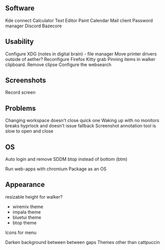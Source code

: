 ## Software
Kde connect
Calculator
Text Editor
Paint
Calendar
Mail client
Password manager
Discord
Bazecore

## Usability
Configure XDG (notes in digital brain) - file manager
Move printer drivers outside of aether?
Reconfigure Firefox
Kitty grab
Pinning items in walker clipboard. Remove clipse
Configure the websearch

## Screenshots
Record screen

## Problems
Changing workspace doesn't close quick one
Waking up with no monitors breaks hyprlock and doesn't issue fallback
Screenshot annotation tool is slow to open and close

## OS
Auto login and remove SDDM
btop instead of bottom (btm)

Run web-apps with chromium
Package as an OS

## Appearance
resizable height for walker?

- wiremix theme
- impala theme
- bluetui theme
- btop theme

Icons for menu

Darken background between between gaps
Themes other than cattpuccin
